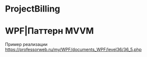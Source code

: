 # ProjectBilling
# WPF|Паттерн MVVM 
Пример реализации https://professorweb.ru/my/WPF/documents_WPF/level36/36_5.php
